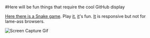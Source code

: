 #Here will be fun things that require the cool GitHub display 



[Here there is a Snake game](ozmerchavy2.github.io/snake). 
Play [it](ozmerchavy2.github.io/snake), [it](ozmerchavy2.github.io/snake)'s fun.
[It](ozmerchavy2.github.io/snake) is responsive but not for lame-ass browsers.

![Screen Capture Gif](https://raw.githubusercontent.com/ozmerchavy2/ozmerchavy2.github.io/master/snake/demo.gif)
